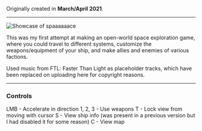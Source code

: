 Originally created in **March/April 2021**.

---

![Showcase of spaaaaaace](https://github.com/Klehrik/spaaaaaace/assets/78520710/6358b664-8107-4d62-b5ac-e2751cd94470)


This was my first attempt at making an open-world space exploration game, where you could travel to different systems, customize the weapons/equipment of your ship, and make allies and enemies of various factions.

Used music from FTL: Faster Than Light as placeholder tracks, which have been replaced on uploading here for copyright reasons.

---

### Controls

LMB - Accelerate in direction
1, 2, 3 - Use weapons
T - Lock view from moving with cursor
S - View ship info (was present in a previous version but I had disabled it for some reason)
C - View map
